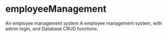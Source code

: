 # employeeManagement
An employee management system
A employee management system, with admin login, and Database CRUD functions.
